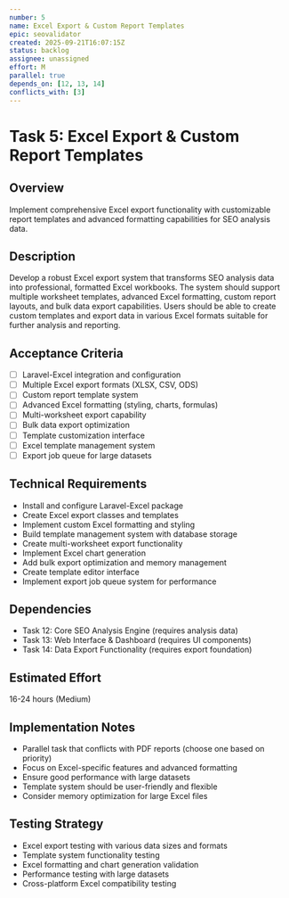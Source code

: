 ```yaml
---
number: 5
name: Excel Export & Custom Report Templates
epic: seovalidator
created: 2025-09-21T16:07:15Z
status: backlog
assignee: unassigned
effort: M
parallel: true
depends_on: [12, 13, 14]
conflicts_with: [3]
---
```


# Task 5: Excel Export & Custom Report Templates

## Overview
Implement comprehensive Excel export functionality with customizable report templates and advanced formatting capabilities for SEO analysis data.

## Description
Develop a robust Excel export system that transforms SEO analysis data into professional, formatted Excel workbooks. The system should support multiple worksheet templates, advanced Excel formatting, custom report layouts, and bulk data export capabilities. Users should be able to create custom templates and export data in various Excel formats suitable for further analysis and reporting.

## Acceptance Criteria
- [ ] Laravel-Excel integration and configuration
- [ ] Multiple Excel export formats (XLSX, CSV, ODS)
- [ ] Custom report template system
- [ ] Advanced Excel formatting (styling, charts, formulas)
- [ ] Multi-worksheet export capability
- [ ] Bulk data export optimization
- [ ] Template customization interface
- [ ] Excel template management system
- [ ] Export job queue for large datasets

## Technical Requirements
- Install and configure Laravel-Excel package
- Create Excel export classes and templates
- Implement custom Excel formatting and styling
- Build template management system with database storage
- Create multi-worksheet export functionality
- Implement Excel chart generation
- Add bulk export optimization and memory management
- Create template editor interface
- Implement export job queue system for performance

## Dependencies
- Task 12: Core SEO Analysis Engine (requires analysis data)
- Task 13: Web Interface & Dashboard (requires UI components)
- Task 14: Data Export Functionality (requires export foundation)

## Estimated Effort
16-24 hours (Medium)

## Implementation Notes
- Parallel task that conflicts with PDF reports (choose one based on priority)
- Focus on Excel-specific features and advanced formatting
- Ensure good performance with large datasets
- Template system should be user-friendly and flexible
- Consider memory optimization for large Excel files

## Testing Strategy
- Excel export testing with various data sizes and formats
- Template system functionality testing
- Excel formatting and chart generation validation
- Performance testing with large datasets
- Cross-platform Excel compatibility testing
